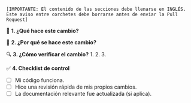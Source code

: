 `[IMPORTANTE: El contenido de las secciones debe llenarse en INGLÉS. Este aviso entre corchetes debe borrarse antes de enviar la Pull Request]`

📝 **1. ¿Qué hace este cambio?**

🎯 **2. ¿Por qué se hace este cambio?**

🔍 **3. ¿Cómo verificar el cambio?**
1. 
2. 
3. 

✅ **4. Checklist de control**
- [ ] Mi código funciona.
- [ ] Hice una revisión rápida de mis propios cambios.
- [ ] La documentación relevante fue actualizada (si aplica).
